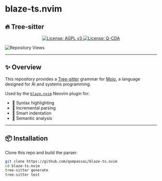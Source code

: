 <!-- /qompassai/blaze-ts.nvim/README.md -->
<!-- ---------------------------- -->
<!-- Copyright (C) 2025 Qompass AI, All rights reserved -->

# blaze-ts.nvim

## 🔥 Tree-sitter

<p align="center">
  <a href="https://www.gnu.org/licenses/agpl-3.0">
    <img src="https://img.shields.io/badge/License-AGPL%20v3-blue.svg" alt="License: AGPL v3">
  </a>
  <a href="./LICENSE-QCDA">
    <img src="https://img.shields.io/badge/license-Q--CDA-lightgrey.svg" alt="License: Q-CDA">
  </a>
</p>

![Repository Views](https://komarev.com/ghpvc/?username=qompassai-blaze-ts.nvim)

---

## ✨ Overview

This repository provides a [Tree-sitter](https://tree-sitter.github.io) grammar for [Mojo](https://www.modular.com/mojo), a language designed for AI and systems programming.

Used by the [`blaze.nvim`](https://github.com/qompassai/blaze.nvim) Neovim plugin for:

- 🌈 Syntax highlighting
- 🔬 Incremental parsing
- 🎯 Smart indentation
- 🧠 Semantic analysis

---

## 📦 Installation

Clone this repo and build the parser:

```bash
git clone https://github.com/qompassai/blaze-ts.nvim
cd blaze-ts.nvim
tree-sitter generate
tree-sitter test

```
